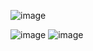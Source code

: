 
 ![image](https://github.com/user-attachments/assets/d289930d-504a-40d9-8e84-e2e8f7537288)

![image](https://github.com/user-attachments/assets/e0337635-4593-4064-8c50-0ec424037dce)
![image](https://github.com/user-attachments/assets/18be868f-d42f-4b52-aed1-e83c50ea3a17)


